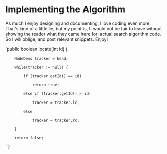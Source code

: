 # **Implementing the Algorithm**


As much I enjoy designing and documenting, I love coding even more. That's kind of a little lie, but my point is, 
It would not be fair to leave without showing the reader what they came here for: actual search algorithm code. 
So I will oblige, and post relevant snippets. Enjoy!


`public boolean locate(int id) {

        NodeDemo tracker = head;

        while(tracker != null) {

            if (tracker.getId() == id)

                return true;

            else if (tracker.getId() > id)

                tracker = tracker.lc;

            else

                tracker = tracker.rc;

        }

        return false;

    `}